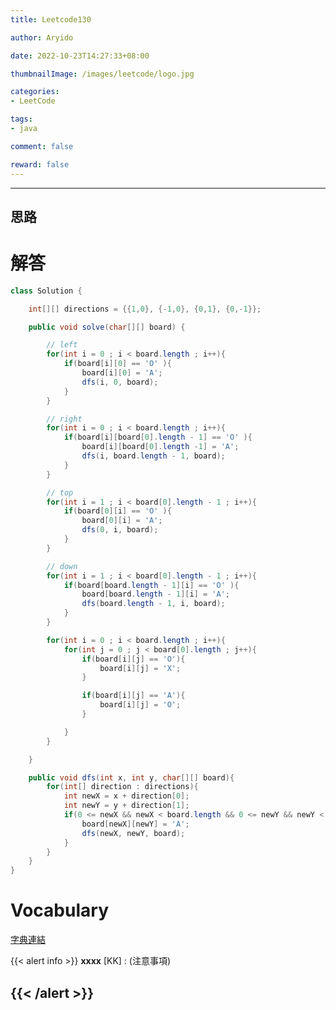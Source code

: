 ```yaml
---
title: Leetcode130

author: Aryido

date: 2022-10-23T14:27:33+08:00

thumbnailImage: /images/leetcode/logo.jpg

categories:
- LeetCode

tags:
- java

comment: false

reward: false
---
```

<!--BODY-->

<!--more-->

---

## 思路

# 解答
```java
class Solution {

    int[][] directions = {{1,0}, {-1,0}, {0,1}, {0,-1}};

    public void solve(char[][] board) {

        // left
        for(int i = 0 ; i < board.length ; i++){
            if(board[i][0] == 'O' ){
                board[i][0] = 'A';
                dfs(i, 0, board);
            }
        }

        // right
        for(int i = 0 ; i < board.length ; i++){
            if(board[i][board[0].length - 1] == 'O' ){
                board[i][board[0].length -1] = 'A';
                dfs(i, board.length - 1, board);
            }
        }

        // top
        for(int i = 1 ; i < board[0].length - 1 ; i++){
            if(board[0][i] == 'O' ){
                board[0][i] = 'A';
                dfs(0, i, board);
            }
        }

        // down
        for(int i = 1 ; i < board[0].length - 1 ; i++){
            if(board[board.length - 1][i] == 'O' ){
                board[board.length - 1][i] = 'A';
                dfs(board.length - 1, i, board);
            }
        }

        for(int i = 0 ; i < board.length ; i++){
            for(int j = 0 ; j < board[0].length ; j++){
                if(board[i][j] == 'O'){
                    board[i][j] = 'X';
                }

                if(board[i][j] == 'A'){
                    board[i][j] = 'O';
                }

            }
        }

    }

    public void dfs(int x, int y, char[][] board){
        for(int[] direction : directions){
            int newX = x + direction[0];
            int newY = y + direction[1];
            if(0 <= newX && newX < board.length && 0 <= newY && newY < board[0].length && board[newX][newY] == 'O'){
                board[newX][newY] = 'A';
                dfs(newX, newY, board);
            }
        }
    }
}
```

# Vocabulary

[字典連結](https://tw.dictionary.search.yahoo.com/search;_ylt=AwrtXGs1MCVj1V8AZAh9rolQ;_ylc=X1MDMTM1MTIwMDM4MQRfcgMyBGZyAwRmcjIDc2ItdG9wBGdwcmlkA3VHbnhCdFdPUnBlU3k0a1ZuS1A0VUEEbl9yc2x0AzAEbl9zdWdnAzQEb3JpZ2luA3R3LmRpY3Rpb25hcnkuc2VhcmNoLnlhaG9vLmNvbQRwb3MDMARwcXN0cgMEcHFzdHJsAzAEcXN0cmwDMTAEcXVlcnkDZGVwYXJ0dXJlJTIwBHRfc3RtcAMxNjYzMzgxODE3?p=departure+&fr2=sb-top)

{{< alert info >}}
**xxxx** [KK] : (注意事項)

{{< /alert >}}
---